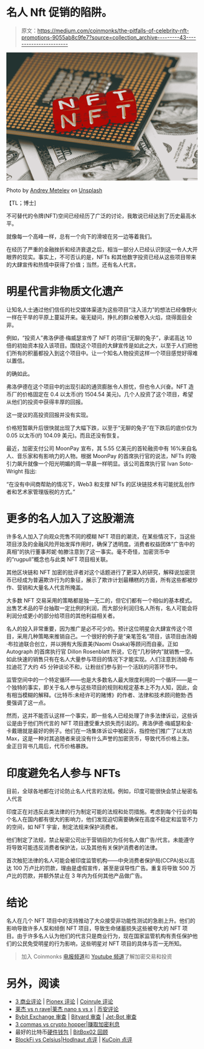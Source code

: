 # 名人 Nft 促销的陷阱。

> 原文：<https://medium.com/coinmonks/the-pitfalls-of-celebrity-nft-promotions-9055ab8c9fe7?source=collection_archive---------43----------------------->

![](img/9cf887627770b683b11e876611f1d2c9.png)

Photo by [Andrey Metelev](https://unsplash.com/@metelevan?utm_source=medium&utm_medium=referral) on [Unsplash](https://unsplash.com?utm_source=medium&utm_medium=referral)

【TL；博士]

不可替代的令牌(NFT)空间已经经历了广泛的讨论，我敢说已经达到了历史最高水平。

就像每一个高峰一样，总有一个向下的滑坡在另一边等着我们。

在经历了严重的金融挫折和经济衰退之后，相当一部分人已经认识到这一令人大开眼界的现实。事实上，不可否认的是，NFTs 和其他数字投资已经从这些项目带来的大肆宣传和热情中获得了价值；当然，还有名人代言。

# 明星代言非物质文化遗产

让知名人士通过他们信任的社交媒体渠道为这些项目“注入活力”的想法已经像野火一样在干旱的平原上蔓延开来。毫无疑问，挣扎的群众被卷入火焰，烧得面目全非。

例如，“投资人”弗洛伊德·梅威瑟宣传了 NFT 的项目“无聊的兔子”，承诺高达 10 倍的初始资本投入该项目。围绕这个项目的大肆宣传是如此之大，以至于人们把他们所有的积蓄都投入到这个项目中。让一个知名人物投资这样一个项目感觉好得难以置信。

的确如此。

弗洛伊德在这个项目中的出现引起的通货膨胀令人担忧，但也令人兴奋。NFT 造币厂的价格固定在 0.4 以太币(约 1504.54 美元)。几个人投资了这个项目，希望从他们的投资中获得丰厚的回报。

这一提议的高投资回报并没有实现。

价格短暂飙升后很快就出现了大幅下跌，以至于“无聊的兔子”在下跌后的底价仅为 0.05 以太币(约 104.09 美元)。而且还没有恢复。

最近，加密支付公司 MoonPay 宣布，其 5.55 亿美元的首轮融资中有 16%来自名人、音乐家和有影响力的人物。根据 MoonPay 的首席执行官的说法，NFTs 的吸引力飙升就像一个阳光明媚的周一早晨一样明显。该公司首席执行官 Ivan Soto-Wright 指出:

“在没有中间商帮助的情况下，Web3 和支撑 NFTs 的区块链技术有可能扰乱创作者和艺术家管理版税的方式。”

# 更多的名人加入了这股潮流

许多名人加入了向观众兜售不同的模糊 NFT 项目的潮流，在某些情况下，当这些项目涉及的金融风险开始发挥作用时，确保了透明度。消费者权益团体“广告中的真相”的执行董事邦妮·帕滕注意到了这一事实。毫不奇怪，加密货币中的“rugpull”概念也与此类 NFT 项目相关联。

其他区块链和 NFT 加密的批评者对这个话题进行了更深入的研究，解释说加密货币已经成为普遍欺诈行为的象征，展示了欺诈计划最糟糕的方面，所有这些都被炒作、营销和大量名人代言所掩盖。

大多数 NFT 交易采用的策略都是独一无二的，但它们都有一个相似的基本模式。出售艺术品的平台抽取一定比例的利润，而大部分利润归名人所有，名人可能会将利润分成更小的部分给项目的其他利益相关者。

名人的投入非常重要，因为推广是必不可少的。预计这位明星会大肆宣传这个项目，采用几种策略来推销自己。一个很好的例子是“亲笔签名”项目，该项目由汤姆·布拉迪联合创立，并以拥有大阪直美(Naomi Osaka)等顾问而自豪。正如 Autograph 的首席执行官 Dillon Rosenblatt 所说，它在“几秒钟内”就销售一空。如此快速的销售只有在名人大量参与项目的情况下才能实现。人们注意到汤姆·布拉迪花了大约 45 分钟谈论不和，让粉丝们参与到一个活跃的问答环节中。

监管空间中的一个特定循环——也是大多数名人最大限度利用的一个循环——是一个独特的事实，即关于名人参与这些项目的规则和规定基本上不为人知，因此，会有相当模糊的解释。《比特币:未经许可的赌博》的作者、法律和技术顾问鲍勃·西曼强调了这一点。

然而，这并不能否认这样一个事实，即一些名人已经处理了许多法律诉讼，这些诉讼是由于他们所代言的 NFT 项目遭受重大损失而引起的。弗洛伊德·梅威瑟和金·卡戴珊就是最好的例子。他们在一场集体诉讼中被起诉，指控他们推广了以太坊 Max，这是一种对其追随者来说没有什么声誉的加密货币，导致代币价格上涨。金正日背书几周后，代币价格暴跌。

# 印度避免名人参与 NFTs

目前，全球各地都在讨论防止名人代言的法规。例如，印度可能很快会禁止秘密名人代言

印度正在对违反此类法律的行为制定可能的法规和处罚措施。考虑到每个行业的每个名人在国内都有很大的影响力，他们发现迫切需要确保在高度不稳定和监管不力的空间，如 NFT 宇宙，制定法规来保护消费者。

他们制定了法规，禁止秘密公司出于营销目的为任何名人做广告/代言。未能遵守将导致可能违反消费者保护法，以及其他有关保护消费者的法律。

首次触犯法律的名人可能会被印度监管机构——中央消费者保护局(CCPA)处以高达 100 万卢比的罚款，理由是虚假宣传，甚至是误导性广告。重复将导致 500 万卢比的罚款，并额外禁止在 3 年内为任何其他产品做广告。

# 结论

名人在几个 NFT 项目中的支持推动了大众接受非功能性测试的急剧上升。他们的影响导致许多人泵和倾倒 NFT 项目，导致生命储蓄损失这些被夸大的 NFT 项目。由于许多名人认为他们的代言只是商业行为，现在国家监管机构有责任保护他们的公民免受明星的行为影响，这些明星对 NFT 项目的具体与否一无所知。

> 加入 Coinmonks [电报频道](https://t.me/coincodecap)和 [Youtube 频道](https://www.youtube.com/c/coinmonks/videos)了解加密交易和投资

# 另外，阅读

*   [3 商业评论](/coinmonks/3commas-review-an-excellent-crypto-trading-bot-2020-1313a58bec92) | [Pionex 评论](https://coincodecap.com/pionex-review-exchange-with-crypto-trading-bot) | [Coinrule 评论](/coinmonks/coinrule-review-2021-a-beginner-friendly-crypto-trading-bot-daf0504848ba)
*   [莱杰 vs n rave](/coinmonks/ledger-vs-ngrave-zero-7e40f0c1d694)|[莱杰 nano s vs x](/coinmonks/ledger-nano-s-vs-x-battery-hardware-price-storage-59a6663fe3b0) | [币安评论](/coinmonks/binance-review-ee10d3bf3b6e)
*   [Bybit Exchange 审查](/coinmonks/bybit-exchange-review-dbd570019b71) | [Bityard 审查](https://coincodecap.com/bityard-reivew) | [Jet-Bot 审查](https://coincodecap.com/jet-bot-review)
*   [3 commas vs crypto hopper](/coinmonks/3commas-vs-pionex-vs-cryptohopper-best-crypto-bot-6a98d2baa203)|[赚取加密利息](/coinmonks/earn-crypto-interest-b10b810fdda3)
*   最好的比特币[硬件钱包](/coinmonks/hardware-wallets-dfa1211730c6) | [BitBox02 回顾](/coinmonks/bitbox02-review-your-swiss-bitcoin-hardware-wallet-c36c88fff29)
*   [BlockFi vs Celsius](/coinmonks/blockfi-vs-celsius-vs-hodlnaut-8a1cc8c26630)|[Hodlnaut 点评](/coinmonks/hodlnaut-review-best-way-to-hodl-is-to-earn-interest-on-your-bitcoin-6658a8c19edf) | [KuCoin 点评](https://coincodecap.com/kucoin-review)